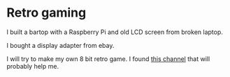 # Retro gaming

I built a bartop with a Raspberry Pi and old LCD screen from broken laptop.

I bought a display adapter from ebay.

I will try to make my own 8 bit retro game. I found [this channel](https://www.youtube.com/channel/UCrGvkDImwWQxWyTOo6r3Pyw) that will probably help me.



